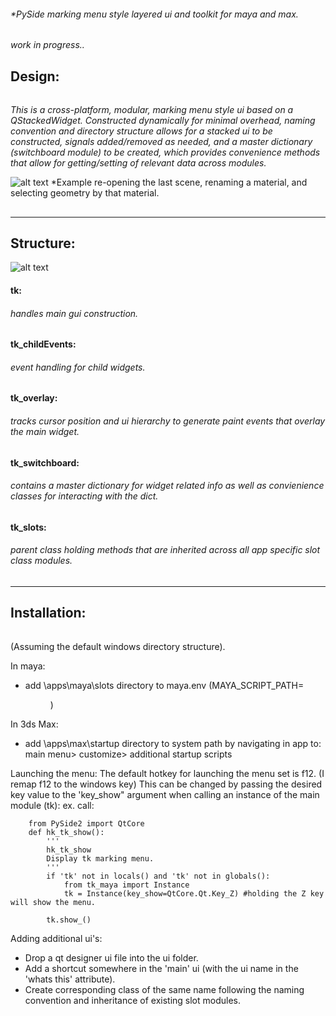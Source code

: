 ###### *PySide marking menu style layered ui and toolkit for maya and max.
*work in progress..*

## Design:
######
*This is a cross-platform, modular, marking menu style ui based on a QStackedWidget. Constructed dynamically for minimal overhead, naming convention and directory structure allows for a stacked ui to be constructed, signals added/removed as needed, and a master dictionary (switchboard module) to be created, which provides convenience methods that allow for getting/setting of relevant data across modules.*

![alt text](https://raw.githubusercontent.com/m3trik/tk/master/docs/toolkit_demo.gif)
*Example re-opening the last scene, renaming a material, and selecting geometry by that material.


##
-----------------------------------------------
 Structure:
-----------------------------------------------

![alt text](https://raw.githubusercontent.com/m3trik/tk/master/docs/dependancy_graph.jpg)


#### tk:
###### *handles main gui construction.*

#### tk_childEvents:
###### *event handling for child widgets.*

#### tk_overlay:
###### *tracks cursor position and ui hierarchy to generate paint events that overlay the main widget.*

#### tk_switchboard:
###### *contains a master dictionary for widget related info as well as convienience classes for interacting with the dict.*

#### tk_slots:
###### *parent class holding methods that are inherited across all app specific slot class modules.*



##
-----------------------------------------------
 Installation:
-----------------------------------------------
######
(Assuming the default windows directory structure).

In maya:
* add \apps\maya\slots directory to maya.env
 (MAYA_SCRIPT_PATH=<dir>)
 
In 3ds Max:
* add \apps\max\startup directory to system path by navigating in app to:
 main menu> customize> additional startup scripts


Launching the menu:
The default hotkey for launching the menu set is f12. (I remap f12 to the windows key) 
This can be changed by passing the desired key value to the 'key_show" argument when calling an instance of the main module (tk):
ex. call:
```
	from PySide2 import QtCore
	def hk_tk_show():
		'''
		hk_tk_show
		Display tk marking menu.
		'''
		if 'tk' not in locals() and 'tk' not in globals():
			from tk_maya import Instance
			tk = Instance(key_show=QtCore.Qt.Key_Z) #holding the Z key will show the menu.

		tk.show_()
```

Adding additional ui's:
* Drop a qt designer ui file into the ui folder.
* Add a shortcut somewhere in the 'main' ui (with the ui name in the 'whats this' attribute).
* Create corresponding class of the same name following the naming convention and inheritance of existing slot modules.  
